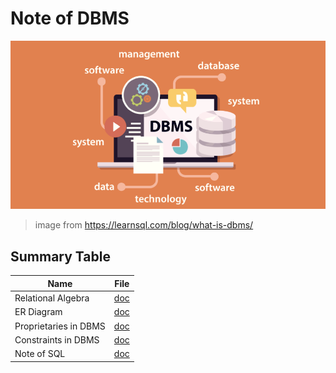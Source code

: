 # Note of DBMS 
![dbms](./assets/dbms.png)
> image from https://learnsql.com/blog/what-is-dbms/

## Summary Table
| Name | File |
|-|-|
| Relational Algebra | [doc](docs/algebra.md) |
| ER Diagram | [doc](docs/er.md) |
| Proprietaries in DBMS | [doc](docs/proprietary.md) |
| Constraints in DBMS | [doc](docs/constraints.md) |
| Note of SQL | [doc](docs/sql/)|